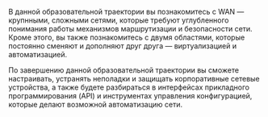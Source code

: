 В данной образовательной траектории вы познакомитесь с WAN — крупнными, сложными сетями, которые требуют углубленного понимания работы механизмов маршрутизации и безопасности сети. Кроме этого, вы также познакомитесь с двумя областями, которые постоянно сменяют и дополняют друг друга — виртуализацией и автоматизацией.

По завершению данной образовательной траектории вы сможете настраивать, устранять неполадки и защищать корпоративные сетевые устройства, а также будете разбираться в интерфейсах прикладного программирования (API) и инструментах управления конфигурацией, которые делают возможной автоматизацию сети.